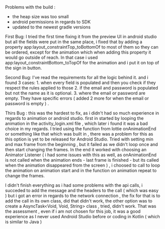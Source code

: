 Problems with the build : 
  - the heap size was too small
  - android permissions in regards to SDK
  - updated to the newest gradle versions
  
First Bug: I tried the first time fixing it from the preview UI in android studio but all the fields were put in the same place, i fixed that by adding a property app:layout_constraintTop_toBottomOf to most of them so they can be ordered, except for the animation which when adding this property it would go outside of reach. 
In that case i used app:layout_constraintBottom_toTopOf for the animation and i put it on top of the sign in button.

Second Bug: I've read the requirements for all the logic behind it. and i found 3 cases: 1. when every field is populated and then you check if they respect the rules applied to those 2. if the email and password is populated but not the name as it is optional. 3. where the email or password are empty. They have specific errors ( added 2 more for when the email or password is empty ) .

Thirs Bug :  this was the hardest to fix, as i didn't had so much experience in regards to animation or android studio. first in started by looping the animation in the activity_login.xml file , which later i found it was a bad choice in my regards. I tried using the function from lottie onAnimationEnd or something like that which was built in , there was a problem for this as this option is yet to be released for Android Studio. Tried with setting min and max frame from the beginning , but it failed as we didn't loop once and then start changing the frames. In the end it worked with choosing an Animator Listener ( i had some issues with this as well, as onAnimationEnd is not called when the animation ends - last frame is finished - but its called when the animation disappeared from the screen ) , i choosed to call to loop the animation on animation start and in the function on animation repeat to change the frames. 


I didn't finish everything as i had some problems with the api calls, i succeded to add the message and the headers to the call ( which was easy )  but i got an error in regards to the network connection , the fix for that is to add the call in its own class, did that didn't work, the other option was to create a AsyncTask<Void, Void, String> class , tried, didn't work. That was the assessment , even if i am not chosen for this job, it was a good experience as I never used Android Studio before or coding in Kotlin ( which is similar to Java ) 
